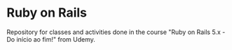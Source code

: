 # Ruby on Rails
 
Repository for classes and activities done in the course "Ruby on Rails 5.x - Do início ao fim!" from Udemy.
